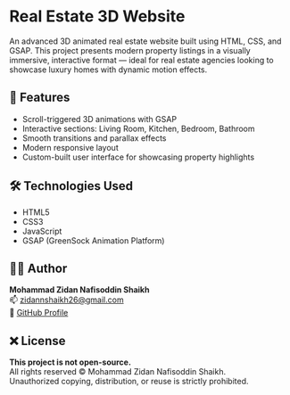 # Real Estate 3D Website

An advanced 3D animated real estate website built using HTML, CSS, and GSAP. This project presents modern property listings in a visually immersive, interactive format — ideal for real estate agencies looking to showcase luxury homes with dynamic motion effects.

## 🌟 Features

- Scroll-triggered 3D animations with GSAP
- Interactive sections: Living Room, Kitchen, Bedroom, Bathroom
- Smooth transitions and parallax effects
- Modern responsive layout
- Custom-built user interface for showcasing property highlights


## 🛠️ Technologies Used

- HTML5
- CSS3
- JavaScript
- GSAP (GreenSock Animation Platform)

## 👨‍💻 Author

**Mohammad Zidan Nafisoddin Shaikh**  
📫 [zidannshaikh26@gmail.com](mailto:zidannshaikh26@gmail.com)  
🔗 [GitHub Profile](https://github.com/ZidannShaikh)

## ❌ License

**This project is not open-source.**  
All rights reserved © Mohammad Zidan Nafisoddin Shaikh.  
Unauthorized copying, distribution, or reuse is strictly prohibited.


